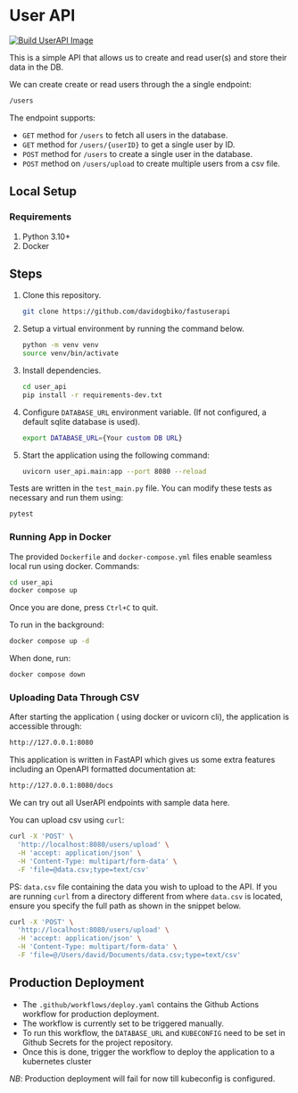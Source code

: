 # User API

[![Build UserAPI Image](https://github.com/davidogbiko/fastuserapi/actions/workflows/build_image.yaml/badge.svg?branch=main&event=push)](https://github.com/davidogbiko/fastuserapi/actions/workflows/build_image.yaml)

This is a simple API that allows us to create and read user(s) and store their data in the DB.

We can create create or read users through the a single endpoint:

```bash
/users
```

The endpoint supports:

- `GET` method for `/users` to fetch all users in the database.
- `GET` method for `/users/{userID}` to get a single user by ID.
- `POST` method for `/users` to create a single user in the database.
- `POST` method on `/users/upload` to create multiple users from a csv file.

## Local Setup

### Requirements

1. Python 3.10+
2. Docker

## Steps

1. Clone this repository.

    ```bash
    git clone https://github.com/davidogbiko/fastuserapi
    ```

2. Setup a virtual environment by running the command below.

    ```bash
    python -m venv venv
    source venv/bin/activate
    ```

3. Install dependencies.

    ```bash
    cd user_api
    pip install -r requirements-dev.txt
    ```

4. Configure `DATABASE_URL` environment variable. (If not configured, a default sqlite database is used).

    ```bash
    export DATABASE_URL={Your custom DB URL}
    ```

5. Start the application using the following command:

    ```bash
    uvicorn user_api.main:app --port 8080 --reload
    ```

Tests are written in the `test_main.py` file. You can modify these tests as necessary and run them using:

```bash
pytest
```

### Running App in Docker

The provided `Dockerfile` and `docker-compose.yml` files enable seamless local run using docker.
Commands:

```bash
cd user_api
docker compose up
```

Once you are done, press `Ctrl+C` to quit.

To run in the background:

```bash
docker compose up -d
```

When done, run:

```bash
docker compose down
```

### Uploading Data Through CSV

After starting the application ( using docker or uvicorn cli), the application is accessible through:

```bash
http://127.0.0.1:8080
```

This application is written in FastAPI which gives us some extra features including an OpenAPI formatted documentation at:

```bash
http://127.0.0.1:8080/docs
```

We can try out all UserAPI endpoints with sample data here.

You can upload csv using `curl`:

```bash
curl -X 'POST' \
  'http://localhost:8080/users/upload' \
  -H 'accept: application/json' \
  -H 'Content-Type: multipart/form-data' \
  -F 'file=@data.csv;type=text/csv'
```

PS: `data.csv` file containing the data you wish to upload to the API.
If you are running `curl` from a directory different from where `data.csv`
is located, ensure you specify the full path as shown in the snippet below.

```bash
curl -X 'POST' \
  'http://localhost:8080/users/upload' \
  -H 'accept: application/json' \
  -H 'Content-Type: multipart/form-data' \
  -F 'file=@/Users/david/Documents/data.csv;type=text/csv'
```

## Production Deployment

- The `.github/workflows/deploy.yaml` contains the Github Actions workflow for production deployment.
- The workflow is currently set to be triggered manually.
- To run this workflow, the `DATABASE_URL` and `KUBECONFIG` need to be set in Github Secrets for the project repository.
- Once this is done, trigger the workflow to deploy the application to a kubernetes cluster

*NB*: Production deployment will fail for now till kubeconfig is configured.
